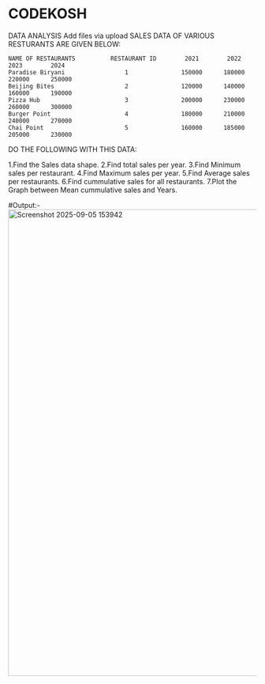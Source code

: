 # CODEKOSH
DATA ANALYSIS 
Add files via upload
SALES DATA OF VARIOUS RESTURANTS ARE GIVEN BELOW:   

    NAME OF RESTAURANTS          RESTAURANT ID        2021        2022        2023        2024
    Paradise Biryani                 1               150000      180000      220000      250000   
    Beijing Bites                    2               120000      140000      160000      190000   
    Pizza Hub                        3               200000      230000      260000      300000  
    Burger Point                     4               180000      210000      240000      270000   
    Chai Point                       5               160000      185000      205000      230000   

DO THE FOLLOWING WITH THIS DATA:

1.Find the Sales data shape.
2.Find total sales per year.
3.Find Minimum sales per restaurant.
4.Find Maximum sales per year.
5.Find Average sales per restaurants.
6.Find cummulative sales for all restaurants.
7.Plot the Graph between Mean cummulative sales and Years.

#Output:-
<img width="1919" height="944" alt="Screenshot 2025-09-05 153942" src="https://github.com/user-attachments/assets/0a882e4b-dd1f-44da-8324-5592a7d3f516" />
